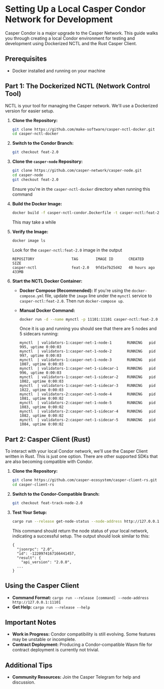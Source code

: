 # Setting Up a Local Casper Condor Network for Development

Casper Condor is a major upgrade to the Casper Network. This guide walks you through creating a local Condor environment for testing and development using Dockerized NCTL and the Rust Casper Client.

## Prerequisites

* Docker installed and running on your machine 

## Part 1: The Dockerized NCTL (Network Control Tool)

NCTL is your tool for managing the Casper network. We'll use a Dockerized version for easier setup.

1. **Clone the Repository:**
   ```bash
   git clone https://github.com/make-software/casper-nctl-docker.git
   cd casper-nctl-docker
   ```

2. **Switch to the Condor Branch:**
   ```bash
   git checkout feat-2.0
   ```

3. **Clone the `casper-node` Repository:**
   ```bash
   git clone https://github.com/casper-network/casper-node.git
   cd casper-node
   git checkout feat-2.0
   ```
   Ensure you're in the `casper-nctl-docker` directory when running this command

4. **Build the Docker Image:**
   ```bash
   docker build -f casper-nctl-condor.Dockerfile -t casper-nctl:feat-2.0 .
   ```
   This may take a while

5. **Verify the Image:**
   ```bash
   docker image ls
   ```
   Look for the `casper-nctl:feat-2.0` image in the output
   ```
   REPOSITORY                 TAG        IMAGE ID       CREATED        SIZE
   casper-nctl                feat-2.0   9fd1e7b25d42   40 hours ago   433MB
   ```

6. **Start the NCTL Docker Container:**
   * **Docker Compose (Recommended):** If you're using the `docker-compose.yml` file, update the `image` line under the `mynctl` service to `casper-nctl:feat-2.0`. Then run `docker-compose up`.
   * **Manual Docker Command:** 
      ```bash
      docker run -d --name mynctl -p 11101:11101 casper-nctl:feat-2.0
      ```

      Once it is up and running you should see that there are 5 nodes and 5 sidecars running:
     ```
     mynctl  | validators-1:casper-net-1-node-1       RUNNING   pid 995, uptime 0:00:03
     mynctl  | validators-1:casper-net-1-node-2       RUNNING   pid 997, uptime 0:00:03
     mynctl  | validators-1:casper-net-1-node-3       RUNNING   pid 1007, uptime 0:00:03
     mynctl  | validators-1:casper-net-1-sidecar-1    RUNNING   pid 996, uptime 0:00:03
     mynctl  | validators-1:casper-net-1-sidecar-2    RUNNING   pid 1002, uptime 0:00:03
     mynctl  | validators-1:casper-net-1-sidecar-3    RUNNING   pid 1022, uptime 0:00:03
     mynctl  | validators-2:casper-net-1-node-4       RUNNING   pid 1081, uptime 0:00:02
     mynctl  | validators-2:casper-net-1-node-5       RUNNING   pid 1083, uptime 0:00:02
     mynctl  | validators-2:casper-net-1-sidecar-4    RUNNING   pid 1082, uptime 0:00:02
     mynctl  | validators-2:casper-net-1-sidecar-5    RUNNING   pid 1084, uptime 0:00:02
     ```

## Part 2: Casper Client (Rust)

To interact with your local Condor network, we'll use the Casper Client written in Rust. This is just one option. There are other supported SDKs that are also becoming compatible with Condor.

1. **Clone the Repository:**
   ```bash
   git clone https://github.com/casper-ecosystem/casper-client-rs.git
   cd casper-client-rs
   ```

2. **Switch to the Condor-Compatible Branch:**
   ```bash
   git checkout feat-track-node-2.0
   ```

3. **Test Your Setup:**
   ```bash
   cargo run --release get-node-status --node-address http://127.0.0.1:11101
   ```
   This command should return the node status of your local network, indicating a successful setup. The output should look similar to this:
   ```
   {
     "jsonrpc": "2.0",
     "id": -1220974167166441457,
     "result": {
       "api_version": "2.0.0",
     ...
   }
   ```

## Using the Casper Client

* **Command Format:** `cargo run --release [command] --node-address http://127.0.0.1:11101`
* **Get Help:** `cargo run --release --help`

## Important Notes

* **Work in Progress:** Condor compatibility is still evolving. Some features may be unstable or incomplete.
* **Contract Deployment:** Producing a Condor-compatible Wasm file for contract deployment is currently not trivial.

## Additional Tips

* **Community Resources:** Join the Casper Telegram for help and discussion.
